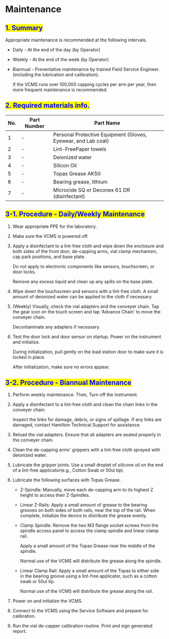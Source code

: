 # Maintenance

## <mark style="color:blue;">1. Summary</mark>

Appropriate maintenance is recommended at the following intervals.

* Daily - At the end of the day (by Operator)
* Weekly - At the end of the week (by Operator)
*   Biannual - Preventative maintenance by trained Field Service Engineer. (including the lubrication and calibration).

    If the VCMS runs over 100,000 capping cycles per arm per year, then more frequent maintenance is recommended.

## <mark style="color:blue;">2. Required materials info.</mark>

| No. | Part Number | Part Name                                                     |
| --- | ----------- | ------------------------------------------------------------- |
| 1   | -           | Personal Protective Equipment (Gloves, Eyewear, and Lab coat) |
| 2   | -           | Lint-FreePaper towels                                         |
| 3   | -           | Deionized water                                               |
| 4   | -           | Silicon Oil                                                   |
| 5   | -           | Topas Grease AK50                                             |
| 6   | -           | Bearing grease, lithium                                       |
| 7   | -           | Microcide SQ or Deconex 61 DR (disinfectant)                  |

## <mark style="color:blue;">3-1. Procedure - Daily/Weekly Maintenance</mark>

1. Wear appropriate PPE for the laboratory.
2. Make sure the VCMS is powered off.
3.  Apply a disinfectant to a lint-free cloth and wipe down the enclosure and both sides of the front door, de-capping arms, vial clamp mechanism, cap park positions, and base plate.

    Do not apply to electronic components like sensors, touchscreen, or door locks.

    Remove any excess liquid and clean up any spills on the base plate.
4. Wipe down the touchscreen and sensors with a lint-free cloth. A small amount of deionized water can be applied to the cloth if necessary.
5.  (Weekly) Visually, check the vial adapters and the conveyer chain. Tap the gear icon on the touch screen and tap 'Advance Chain' to move the conveyer chain.

    Decontaminate any adapters if necessary.
6.  Test the door lock and door sensor on startup. Power on the instrument and initialize.

    During initialization, pull gently on the load station door to make sure it is locked in place.

    After initialization, make sure no errors appear.

## <mark style="color:blue;">3-2. Procedure - Biannual Maintenance</mark>

1. Perform weekly maintenance. Then, Turn off the instrument.
2.  Apply a disinfectant to a lint-free cloth and clean the chain links in the conveyer chain.

    Inspect the links for damage, debris, or signs of spillage. If any links are damaged, contact Hamilton Technical Support for assistance.
3. Reload the vial adapters. Ensure that all adapters are seated properly in the conveyer chain.
4. Clean the de-capping arms' grippers with a lint-free cloth sprayed with deionized water.
5. Lubricate the gripper joints. Use a small droplet of silicone oil on the end of a lint-free applicator(e.g., Cotton Swab or 50ul tip).
6. Lubricate the following surfaces with Topas Grease.
   * Z-Spindle: Manually, move each de-capping arm to its highest Z height to access their Z-Spindles.
   * Linear Z-Rails: Apply a small amount of grease to the bearing grooves on both sides of both rails, near the top of the rail. When complete, initialize the device to distribute the grease evenly.
   *   Clamp Spindle: Remove the two M3 flange socket screws from the spindle access panel to access the clamp spindle and linear clamp rail.

       Apply a small amount of the Topas Grease near the middle of the spindle.

       Normal use of the VCMS will distribute the grease along the spindle.
   *   Linear Clamp Rail: Apply a small amount of the Topas to either side in the bearing groove using a lint-free applicator, such as a cotton swab or 50ul tip.

       Normal use of the VCMS will distribute the grease along the rail.
7. Power on and initialize the VCMS.
8. Connect to the VCMS using the Service Software and prepare for calibration.
9. Run the vial de-capper calibration routine. Print and sign generated report.
